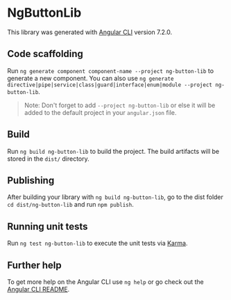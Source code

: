 # NgButtonLib

This library was generated with [Angular CLI](https://github.com/angular/angular-cli) version 7.2.0.

## Code scaffolding

Run `ng generate component component-name --project ng-button-lib` to generate a new component. You can also use `ng generate directive|pipe|service|class|guard|interface|enum|module --project ng-button-lib`.
> Note: Don't forget to add `--project ng-button-lib` or else it will be added to the default project in your `angular.json` file. 

## Build

Run `ng build ng-button-lib` to build the project. The build artifacts will be stored in the `dist/` directory.

## Publishing

After building your library with `ng build ng-button-lib`, go to the dist folder `cd dist/ng-button-lib` and run `npm publish`.

## Running unit tests

Run `ng test ng-button-lib` to execute the unit tests via [Karma](https://karma-runner.github.io).

## Further help

To get more help on the Angular CLI use `ng help` or go check out the [Angular CLI README](https://github.com/angular/angular-cli/blob/master/README.md).
